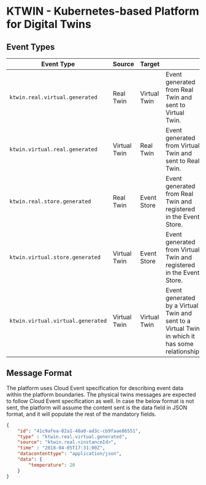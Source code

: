 # KTWIN - Kubernetes-based Platform for Digital Twins

## Event Types

| Event Type  | Source | Target | |
| ----------- | ----------- | ----------- | ----------- |
| `ktwin.real.virtual.generated`    | Real Twin     | Virtual Twin  | Event generated from Real Twin and sent to Virtual Twin.   |
| `ktwin.virtual.real.generated`    | Virtual Twin  | Real Twin     | Event generated from Virtual Twin and sent to Real Twin.   |
| `ktwin.real.store.generated`    | Real Twin     | Event Store   | Event generated from Real Twin and registered in the Event Store. |
| `ktwin.virtual.store.generated`    | Virtual Twin  | Event Store   | Event generated from Virtual Twin and registered in the Event Store. |
| `ktwin.virtual.virtual.generated`    | Virtual Twin  | Virtual Twin  | Event generated by a Virtual Twin and sent to a Virtual Twin in which it has some relationship. |

## Message Format

The platform uses Cloud Event specification for describing event data within the platform boundaries. The physical twins messages are expected to follow Cloud Event specification as well. In case the below format is not sent, the platform will assume the content sent is the data field in JSON format, and it will populate the rest of the mandatory fields.

```json
{
    "id": "41c9afea-02a1-48a0-ad3c-cb9faae86551",
    "type" : "ktwin.real.virtual.generated",
    "source": "ktwin.real.<instanceId>",
    "time" : "2018-04-05T17:31:00Z",
    "datacontenttype": "application/json",
    "data": {
        "temperature": 20
    }
}
```
